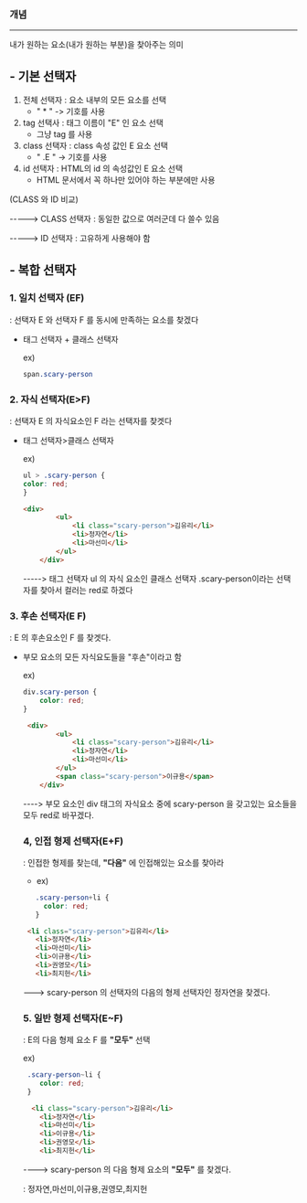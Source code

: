 

### 개념 

***

내가 원하는 요소(내가 원하는 부분)을 찾아주는 의미

## - 기본 선택자

1. 전체 선택자 : 요소 내부의 모든 요소를 선택
   - " * " -> 기호를 사용
2. tag 선택사 : 태그 이름이 "E" 인 요소 선택
   - 그냥 tag 를 사용
3. class 선택자 : class 속성 값인 E 요소 선택
   - " .E " -> 기호를 사용
4. id 선택자 : HTML의 id 의 속성값인 E 요소 선택
   - HTML 문서에서 꼭 하나만 있어야 하는 부분에만 사용

(CLASS 와 ID 비교)  

-----> CLASS 선택자 : 동일한 값으로 여러군데 다 쓸수 있음

-----> ID 선택자 : 고유하게 사용해야 함

## - 복합 선택자

### 1. 일치 선택자 (EF)

: 선택자 E 와 선택자 F 를 동시에 만족하는 요소를 찾겠다

- 태그 선택자 + 클래스 선택자 

  ex)

  ```css
  span.scary-person
  ```

### 2. 자식 선택자(E>F)

: 선택자 E 의 자식요소인 F 라는 선택자를 찾겟다

- 태그 선택자>클래스 선택자

  ex)

  ```css
  ul > .scary-person {
  color: red;
  }
  ```

  ```html
  <div>
          <ul>
              <li class="scary-person">김유리</li>
              <li>정자연</li>
              <li>마선미</li>
          </ul>
      </div>
  ```

  -----> 태그 선택자 ul 의 자식 요소인 클래스 선택자 .scary-person이라는 선택자를 찾아서 컬러는 red로 하겠다

### 3. 후손 선택자(E F)

: E 의 후손요소인 F 를 찾겟다.

- 부모 요소의 모든 자식요도들을 "후손"이라고 함

  ex)

  ```css
  div.scary-person {
      color: red;
  }
  ```

  ```html
   <div>
          <ul>
              <li class="scary-person">김유리</li>
              <li>정자연</li>
              <li>마선미</li>
          </ul>
          <span class="scary-person">이규용</span>
      </div>
  ```

  ----> 부모 요소인 div 태그의 자식요소 중에 scary-person 을 갖고있는 요소들을 모두 red로 바꾸겠다.

  ### 4, 인접 형제 선택자(E+F)

  : 인접한 형제를 찾는데, **"다음"** 에 인접해있는 요소를 찾아라
   - ex)
   ```css
      .scary-person+li {
        color: red;
      }
   ```
   ```html
    <li class="scary-person">김유리</li>
      <li>정자연</li>
      <li>마선미</li>
      <li>이규용</li>
      <li>권영모</li>
      <li>최지헌</li>
    ```
  ---> scary-person 의 선택자의 다음의 형제 선택자인 정자연을 찾겠다.

  ### 5. 일반 형제 선택자(E~F)

  :  E의 다음 형제 요소 F 를 **"모두"** 선택

  ex)

  ```css
   .scary-person~li {
      color: red;
   }
  ```
  
  ```html
    <li class="scary-person">김유리</li>
      <li>정자연</li>
      <li>마선미</li>
      <li>이규용</li>
      <li>권영모</li>
      <li>최지헌</li>
  ```
  
  
  
  ----> scary-person 의 다음 형제 요소의 **"모두"** 를 찾겠다.

  : 정자연,마선미,이규용,권영모,최지헌

  

  

  

